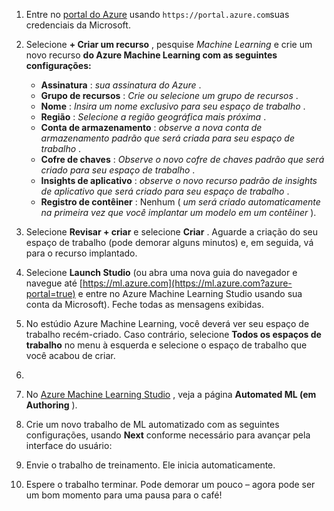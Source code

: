 1.  Entre no [portal do Azure](https://portal.azure.com) usando `https://portal.azure.com`suas credenciais da Microsoft.
    
2.  Selecione **\+ Criar um recurso** , pesquise _Machine Learning_ e crie um novo recurso **do Azure Machine Learning com as seguintes configurações:**
    *   **Assinatura** : _sua assinatura do Azure_ .
    *   **Grupo de recursos** : _Crie ou selecione um grupo de recursos_ .
    *   **Nome** : _Insira um nome exclusivo para seu espaço de trabalho_ .
    *   **Região** : _Selecione a região geográfica mais próxima_ .
    *   **Conta de armazenamento** : _observe a nova conta de armazenamento padrão que será criada para seu espaço de trabalho_ .
    *   **Cofre de chaves** : _Observe o novo cofre de chaves padrão que será criado para seu espaço de trabalho_ .
    *   **Insights de aplicativo** : _observe o novo recurso padrão de insights de aplicativo que será criado para seu espaço de trabalho_ .
    *   **Registro de contêiner** : Nenhum ( _um será criado automaticamente na primeira vez que você implantar um modelo em um contêiner_ ).
3.  Selecione **Revisar + criar** e selecione **Criar** . Aguarde a criação do seu espaço de trabalho (pode demorar alguns minutos) e, em seguida, vá para o recurso implantado.
    
4.  Selecione **Launch Studio** (ou abra uma nova guia do navegador e navegue até [https://ml.azure.com](https://ml.azure.com?azure-portal=true) e entre no Azure Machine Learning Studio usando sua conta da Microsoft). Feche todas as mensagens exibidas.
    
5.  No estúdio Azure Machine Learning, você deverá ver seu espaço de trabalho recém-criado. Caso contrário, selecione **Todos os espaços de trabalho** no menu à esquerda e selecione o espaço de trabalho que você acabou de criar.

6.  <ol>
  <li>
    <p><font style="vertical-align: inherit;"><font style="vertical-align: inherit;">No </font></font><a href="https://ml.azure.com?azure-portal=true"><font style="vertical-align: inherit;"><font style="vertical-align: inherit;">Azure Machine Learning Studio</font></font></a><font style="vertical-align: inherit;"><font style="vertical-align: inherit;"> , veja a </font><font style="vertical-align: inherit;">página </font></font><strong><font style="vertical-align: inherit;"><font style="vertical-align: inherit;">Automated ML (em </font></font></strong><font style="vertical-align: inherit;"></font><strong><font style="vertical-align: inherit;"><font style="vertical-align: inherit;">Authoring</font></font></strong><font style="vertical-align: inherit;"><font style="vertical-align: inherit;"> ).</font></font></p>
  </li>
  <li>
    <p><font style="vertical-align: inherit;"><font style="vertical-align: inherit;">Crie um novo trabalho de ML automatizado com as seguintes configurações, usando </font></font><strong><font style="vertical-align: inherit;"><font style="vertical-align: inherit;">Next</font></font></strong><font style="vertical-align: inherit;"><font style="vertical-align: inherit;"> conforme necessário para avançar pela interface do usuário:</font></font></p>
  <li>
    <p><font style="vertical-align: inherit;"><font style="vertical-align: inherit;">Envie o trabalho de treinamento. </font><font style="vertical-align: inherit;">Ele inicia automaticamente.</font></font></p>
  </li>
  <li>
    <p><font style="vertical-align: inherit;"><font style="vertical-align: inherit;">Espere o trabalho terminar. </font><font style="vertical-align: inherit;">Pode demorar um pouco – agora pode ser um bom momento para uma pausa para o café!</font></font></p>
  </li>
</ol>
